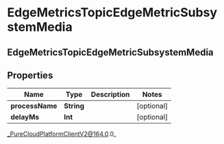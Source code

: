 # EdgeMetricsTopicEdgeMetricSubsystemMedia

## EdgeMetricsTopicEdgeMetricSubsystemMedia

## Properties

|Name | Type | Description | Notes|
|------------ | ------------- | ------------- | -------------|
| **processName** | **String** |  | [optional] |
| **delayMs** | **Int** |  | [optional] |



_PureCloudPlatformClientV2@164.0.0_

